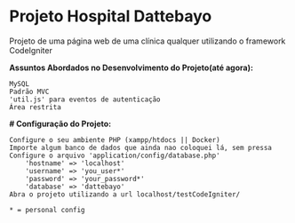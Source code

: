 # Projeto Hospital Dattebayo

Projeto de uma página web de uma clínica qualquer utilizando o framework CodeIgniter

**Assuntos Abordados no Desenvolvimento do Projeto(até agora):**

```
MySQL
Padrão MVC
'util.js' para eventos de autenticação
Área restrita

```

**# Configuração do Projeto:**

```
Configure o seu ambiente PHP (xampp/htdocs || Docker)
Importe algum banco de dados que ainda nao coloquei lá, sem pressa
Configure o arquivo 'application/config/database.php'
	'hostname' => 'localhost'
	'username' => 'you_user*'
	'password' => 'your_password*'
	'database' => 'dattebayo'
Abra o projeto utilizando a url localhost/testCodeIgniter/

* = personal config
```

